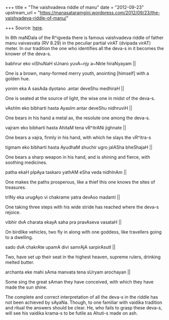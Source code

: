 +++
title = "The vaishvadeva riddle of manu"
date = "2012-09-23"
upstream_url = "https://manasataramgini.wordpress.com/2012/09/23/the-vaishvadeva-riddle-of-manu/"

+++
Source: [here](https://manasataramgini.wordpress.com/2012/09/23/the-vaishvadeva-riddle-of-manu/).

In 8th maNDala of the R^igveda there is famous vaishvadeva riddle of
father manu vaivasvata (RV 8.29) in the peculiar partial virAT (dvipada
virAT) meter. In our tradition the one who identifies all the deva-s in
it becomes the knower of the deva-s.

babhrur eko viShuNaH sUnaro yuvA\~njy a\~Nkte hiraNyayam \|\|

One is a brown, many-formed merry youth, anointing \[himself\] with a
golden hue.

yonim eka A sasAda dyotano .antar deveShu medhiraH \|\|

One is seated at the source of light, the wise one in midst of the
deva-s.

vAshIm eko bibharti hasta AyasIm antar deveShu nidhruviH \|\|

One bears in his hand a metal ax, the resolute one among the deva-s.

vajram eko bibharti hasta AhitaM tena vR^itrANi jighnate \|\|

One bears a vajra, firmly in his hand, with which he slays the vR^itra-s

tigmam eko bibharti hasta AyudhaM shuchir ugro jalASha bheShajaH \|\|

One bears a sharp weapon in his hand, and is shining and fierce, with
soothing medicines.

patha ekaH pIpAya taskaro yathAM eSha veda nidhInAm \|\|

One makes the paths prosperous, like a thief this one knows the sites of
treasures.

trINy eka urugAyo vi chakrame yatra devAso madanti \|\|

One taking three steps with his wide stride has reached where the deva-s
rejoice.

vibhir dvA charata ekayA saha pra pravAseva vasataH \|\|

On birdlike vehicles, two fly in along with one goddess, like travellers
going to a dwelling.

sado dvA chakrAte upamA divi samrAjA sarpirAsutI \|\|

Two, have set up their seat in the highest heaven, supreme rulers,
drinking melted butter.

archanta eke mahi sAma manvata tena sUryam arochayan \|\|

Some sing the great sAman they have conceived, with which they have made
the sun shine.

The complete and correct interpretation of all the deva-s in the riddle
has not been achieved by sAyaNa. Though, to one familiar with vaidika
tradition and ritual the answers should be clear. He, who fails to grasp
these deva-s, will see his vaidika krama-s to be futile as Ahuti-s made
on ash.

